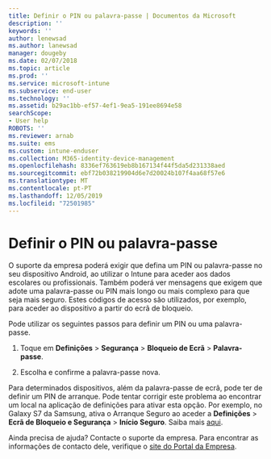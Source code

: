 ```yaml
---
title: Definir o PIN ou palavra-passe | Documentos da Microsoft
description: ''
keywords: ''
author: lenewsad
ms.author: lanewsad
manager: dougeby
ms.date: 02/07/2018
ms.topic: article
ms.prod: ''
ms.service: microsoft-intune
ms.subservice: end-user
ms.technology: ''
ms.assetid: b29ac1bb-ef57-4ef1-9ea5-191ee8694e58
searchScope:
- User help
ROBOTS: ''
ms.reviewer: arnab
ms.suite: ems
ms.custom: intune-enduser
ms.collection: M365-identity-device-management
ms.openlocfilehash: 8336ef763619eb8b167134f44f5da5d231338aed
ms.sourcegitcommit: ebf72b038219904d6e7d20024b107f4aa68f57e6
ms.translationtype: MT
ms.contentlocale: pt-PT
ms.lasthandoff: 12/05/2019
ms.locfileid: "72501985"
---
```

# <a name="set-your-pin-or-password"></a>Definir o PIN ou palavra-passe

O suporte da empresa poderá exigir que defina um PIN ou palavra-passe no seu dispositivo Android, ao utilizar o Intune para aceder aos dados escolares ou profissionais. Também poderá ver mensagens que exigem que adote uma palavra-passe ou PIN mais longo ou mais complexo para que seja mais seguro. Estes códigos de acesso são utilizados, por exemplo, para aceder ao dispositivo a partir do ecrã de bloqueio.

Pode utilizar os seguintes passos para definir um PIN ou uma palavra-passe.

1. Toque em **Definições** > **Segurança** > **Bloqueio de Ecrã** > **Palavra-passe**.

2. Escolha e confirme a palavra-passe nova.

Para determinados dispositivos, além da palavra-passe de ecrã, pode ter de definir um PIN de arranque. Pode tentar corrigir este problema ao encontrar um local na aplicação de definições para ativar esta opção. Por exemplo, no Galaxy S7 da Samsung, ativa o Arranque Seguro ao aceder a **Definições** > **Ecrã de Bloqueio e Segurança** > **Início Seguro**. Saiba mais [aqui](/intune-user-help/your-device-appears-encrypted-but-cp-says-otherwise-android). 

Ainda precisa de ajuda? Contacte o suporte da empresa. Para encontrar as informações de contacto dele, verifique o [site do Portal da Empresa](https://go.microsoft.com/fwlink/?linkid=2010980).
